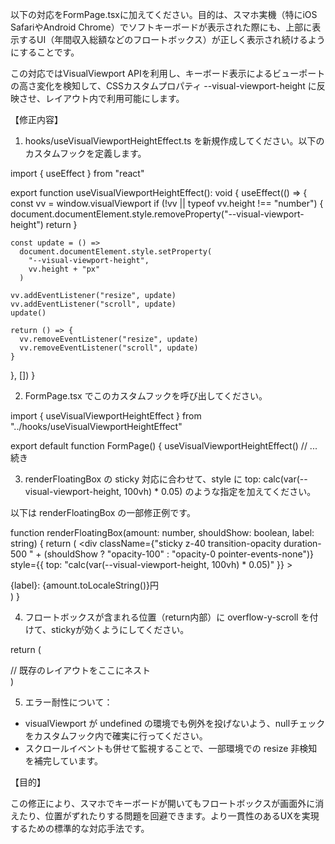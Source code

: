 以下の対応をFormPage.tsxに加えてください。目的は、スマホ実機（特にiOS SafariやAndroid Chrome）でソフトキーボードが表示された際にも、上部に表示するUI（年間収入総額などのフロートボックス）が正しく表示され続けるようにすることです。

この対応ではVisualViewport APIを利用し、キーボード表示によるビューポートの高さ変化を検知して、CSSカスタムプロパティ --visual-viewport-height に反映させ、レイアウト内で利用可能にします。

【修正内容】

1. hooks/useVisualViewportHeightEffect.ts を新規作成してください。以下のカスタムフックを定義します。

import { useEffect } from "react"

export function useVisualViewportHeightEffect(): void {
  useEffect(() => {
    const vv = window.visualViewport
    if (!vv || typeof vv.height !== "number") {
      document.documentElement.style.removeProperty("--visual-viewport-height")
      return
    }

    const update = () =>
      document.documentElement.style.setProperty(
        "--visual-viewport-height",
        vv.height + "px"
      )

    vv.addEventListener("resize", update)
    vv.addEventListener("scroll", update)
    update()

    return () => {
      vv.removeEventListener("resize", update)
      vv.removeEventListener("scroll", update)
    }
  }, [])
}

2. FormPage.tsx でこのカスタムフックを呼び出してください。

import { useVisualViewportHeightEffect } from "../hooks/useVisualViewportHeightEffect"

export default function FormPage() {
  useVisualViewportHeightEffect()
  // ...続き

3. renderFloatingBox の sticky 対応に合わせて、style に top: calc(var(--visual-viewport-height, 100vh) * 0.05) のような指定を加えてください。

以下は renderFloatingBox の一部修正例です。

function renderFloatingBox(amount: number, shouldShow: boolean, label: string) {
  return (
    <div
      className={"sticky z-40 transition-opacity duration-500 " + (shouldShow ? "opacity-100" : "opacity-0 pointer-events-none")}
      style={{
        top: "calc(var(--visual-viewport-height, 100vh) * 0.05)"
      }}
    >
      <div className="max-w-5xl mx-auto px-4">
        <div className="bg-yellow-50 border border-yellow-300 rounded-xl shadow-md w-fit mx-auto px-4 py-2">
          <span className="text-yellow-800 text-sm md:text-xl font-semibold">
            {label}: {amount.toLocaleString()}円
          </span>
        </div>
      </div>
    </div>
  )
}

4. フロートボックスが含まれる位置（return内部）に overflow-y-scroll を付けて、stickyが効くようにしてください。

return (
  <div className="h-screen overflow-y-scroll bg-gray-100">
    // 既存のレイアウトをここにネスト
  </div>
)

5. エラー耐性について：

- visualViewport が undefined の環境でも例外を投げないよう、nullチェックをカスタムフック内で確実に行ってください。
- スクロールイベントも併せて監視することで、一部環境での resize 非検知を補完しています。

【目的】

この修正により、スマホでキーボードが開いてもフロートボックスが画面外に消えたり、位置がずれたりする問題を回避できます。より一貫性のあるUXを実現するための標準的な対応手法です。
